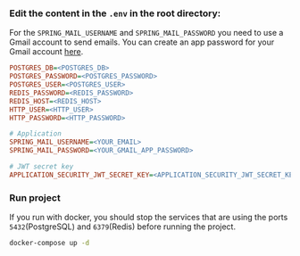 ### Edit the content in the  `.env` in the root directory:
For the `SPRING_MAIL_USERNAME` and `SPRING_MAIL_PASSWORD` you need to use a Gmail account to send emails. You can create an app password for your Gmail account [here](https://myaccount.google.com/apppasswords).
```ini
POSTGRES_DB=<POSTGRES_DB>
POSTGRES_PASSWORD=<POSTGRES_PASSWORD>
POSTGRES_USER=<POSTGRES_USER>
REDIS_PASSWORD=<REDIS_PASSWORD>
REDIS_HOST=<REDIS_HOST>
HTTP_USER=<HTTP_USER>
HTTP_PASSWORD=<HTTP_PASSWORD>

# Application
SPRING_MAIL_USERNAME=<YOUR_EMAIL>
SPRING_MAIL_PASSWORD=<YOUR_GMAIL_APP_PASSWORD>

# JWT secret key 
APPLICATION_SECURITY_JWT_SECRET_KEY=<APPLICATION_SECURITY_JWT_SECRET_KEY>
```

### Run project
If you run with docker, you should stop the services that are using the ports `5432`(PostgreSQL) and `6379`(Redis) before running the project.

```bash
docker-compose up -d
```
